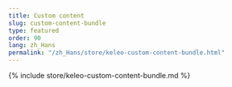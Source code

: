```yaml
---
title: Custom content
slug: custom-content-bundle
type: featured
order: 90
lang: zh_Hans
permalink: "/zh_Hans/store/keleo-custom-content-bundle.html"
---
```


{% include store/keleo-custom-content-bundle.md %}

